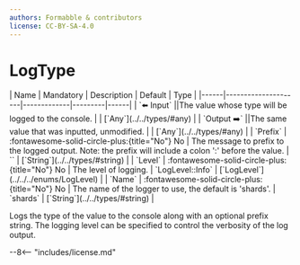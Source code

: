 ```yaml
---
authors: Formabble & contributors
license: CC-BY-SA-4.0
---
```



# LogType

<div class="sh-parameters" markdown="1">
| Name | Mandatory | Description | Default | Type |
|------|---------------------|-------------|---------|------|
| `⬅️ Input` ||The value whose type will be logged to the console. | | [`Any`](../../types/#any) |
| `Output ➡️` ||The same value that was inputted, unmodified. | | [`Any`](../../types/#any) |
| `Prefix` | :fontawesome-solid-circle-plus:{title="No"} No  | The message to prefix to the logged output. Note: the prefix will include a colon ':' before the value. | `` | [`String`](../../types/#string) |
| `Level` | :fontawesome-solid-circle-plus:{title="No"} No  | The level of logging. | `LogLevel::Info` | [`LogLevel`](../../../enums/LogLevel) |
| `Name` | :fontawesome-solid-circle-plus:{title="No"} No  | The name of the logger to use, the default is 'shards'. | `shards` | [`String`](../../types/#string) |

</div>

Logs the type of the value to the console along with an optional prefix string. The logging level can be specified to control the verbosity of the log output.

--8<-- "includes/license.md"

